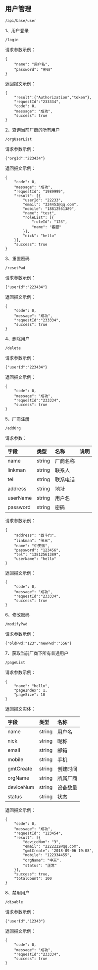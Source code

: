 ## 用户管理

```
/api/base/user
```

1、用户登录

```
/login
```

请求参数示例：

```
{
    "name": "用户名",
    "password": "密码"
}
```

返回报文示例：

```
{
    "result":{"Authorization","token"},
    "requestId":"233334",
    "code": 0,
    "message": "成功",
    "success": true
}
```

2、查询当前厂商的所有用户

```
/orgUserList
```

请求参数示例：

```
{"orgId":"223434"}
```

返回报文示例：

```
{
    "code": 0,
    "message": "成功",
    "requestId": "1989999",
    "result": [{
        "userId": "22233",
        "email": "324453@qq.com",
        "mobile": "18812561389",
        "name": "test",
        "roleList": [{
            "roleId": "123",
            "name": "客服"
        }],
        "nick": "hello"
    }],
    "success": true
}
```

3、重置密码

```
/resetPwd
```

请求参数示例：

```
{"userId":"223434"}
```

返回报文示例：

```
{
    "code": 0,
    "message": "成功",
    "requestId":"233334",
    "success": true
}
```

4、删除用户

```
/delete
```

请求参数示例：

```
{"userId":"223434"}
```

返回报文示例：

```
{
    "code": 0,
    "message": "成功",
    "requestId":"233334",
    "success": true
}
```

5、厂商注册

```
/addOrg
```

请求参数：

| 字段 | 类型 | 名称 | 说明 |
| :--- | :--- | :--- | :--- |
| name | string | 厂商名称 |  |
| linkman | string | 联系人 |  |
| tel | string | 联系电话 |  |
| address | string | 地址 |  |
| userName | string | 用户名 |  |
| password | string | 密码 |  |

请求参数示例：

```
{
    "address": "西斗门",
    "linkman": "张三",
    "name": "中天微",
    "password": "123456",
    "tel": "13812561389",
    "userName": "hello"
}
```

返回报文示例：

```
{
    "code": 0,
    "message": "成功",
    "requestId":"233334",
    "success": true
}
```

6、修改密码

```
/modifyPwd
```

请求参数示例：

```
{"oldPwd:"123","newPwd":"556"}
```

7、获取当前厂商下所有普通用户

```
/pageList
```

请求参数示例：

```
{
    "name": "hello",
    "pageIndex": 1,
    "pageSize": 10
}
```

返回报文实体：

| 字段 | 类型 | 名称 |
| :--- | :--- | :--- |
| name | string | 用户名 |
| nick | string | 昵称 |
| email | string | 邮箱 |
| mobile | string | 手机 |
| gmtCreate | string | 创建时间 |
| orgName | string | 所属厂商 |
| deviceNum | string | 设备数量 |
| status | string | 状态 |

返回报文示例：

```
{
    "code": 0,
    "message": "成功",
    "requestId": "123454",
    "result": [{
        "deviceNum": "3",
        "email": "2222222@qq.com",
        "gmtCreate": '2018-09-06 19:08',
        "mobile": "122334455",
        "orgName": "中天",
        "status": "正常"
    }],
    "success": true,
    "totalCount": 100
}
```

8、禁用用户

```
/disable
```

请求参数示例：

```
{"userId","12343"}
```

返回报文示例：

```
{
    "code": 0,
    "message": "成功",
    "requestId":"233334",
    "success": true
}
```



